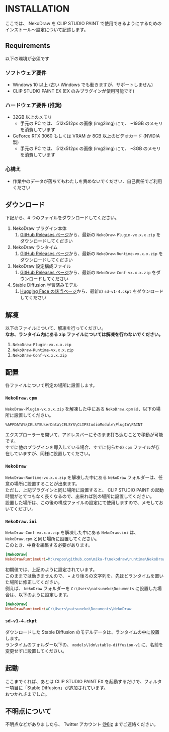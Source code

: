 # INSTALLATION

ここでは、 NekoDraw を CLIP STUDIO PAINT で使用できるようにするためのインストール～設定について記述します。

## Requirements

以下の環境が必須です

### ソフトウェア要件

- Windows 10 以上 (古い Windows でも動きますが、サポートしません)
- CLIP STUDIO PAINT EX (EX のみプラグインが使用可能です)

### ハードウェア要件 (推奨)

- 32GB 以上のメモリ
  - 手元の PC では、 512x512px の画像 (img2img) にて、 ~19GB のメモリを消費しています
- GeForce RTX 3060 もしくは VRAM か 8GB 以上のビデオカード (NVIDIA 製)
  - 手元の PC では、 512x512px の画像 (img2img) にて、 ~3GB のメモリを消費しています

### 心構え

- 作業中のデータが落ちてもわたしを責めないでください、自己責任でご利用ください

## ダウンロード

下記から、4 つのファイルをダウンロードしてください。

1. NekoDraw プラグイン本体
   1. [GitHub Releases ページ](https://github.com/mika-f/nekodraw/releases/latest)から、最新の `NekoDraw-Plugin-vx.x.x.zip` をダウンロードしてください
2. NekoDraw ランタイム
   1. [GitHub Releases ページ](https://github.com/mika-f/nekodraw/releases/latest)から、最新の `NekoDraw-Runtime-vx.x.x.zip` をダウンロードしてください
3. NekoDraw 設定構成ファイル
   1. [GitHub Releases ページ](https://github.com/mika-f/nekodraw/releases/latest)から、最新の `NekoDraw-Conf-vx.x.x.zip` をダウンロードしてください
4. Stable Diffusion 学習済みモデル
   1. [Hugging Face の該当ページ](https://huggingface.co/CompVis/stable-diffusion-v-1-4-original)から、最新の `sd-v1-4.ckpt` をダウンロードしてください

## 解凍

以下のファイルについて、解凍を行ってください。  
**なお、ランタイム内にある zip ファイルについては解凍を行わないでください。**

1. `NekoDraw-Plugin-vx.x.x.zip`
2. `NekoDraw-Runtime-vx.x.x.zip`
3. `NekoDraw-Conf-vx.x.x.zip`

## 配置

各ファイルについて所定の場所に設置します。

### `NekoDraw.cpm`

`NekoDraw-Plugin-vx.x.x.zip` を解凍した中にある `NekoDraw.cpm` は、以下の場所に設置してください。

```
%APPDATA%\CELSYSUserData\CELSYS\CLIPStudioModule\PlugIn\PAINT
```

エクスプローラーを開いて、アドレスバーにそのまま打ち込むことで移動が可能です。  
すでに他のプラグインを導入している場合、すでに何らかの `cpm` ファイルが存在していますが、同様に設置してください。

### `NekoDraw`

`NekoDraw-Runtime-vx.x.x.zip` を解凍した中にある `NekoDraw` フォルダーは、任意の場所に設置することが出来ます。  
ただし、上記プラグインと同じ場所に設置すると、 CLIP STUDIO PAINT の起動時間がとてつもなく長くなるので、出来れば別の場所に設置してください。  
設置した場所は、この後の構成ファイルの設定にて使用しますので、メモしておいてください。

### `NekoDraw.ini`

`NekoDraw-Conf-vx.x.x.zip` を解凍した中にある `NekoDraw.ini` は、 `NekoDraw.cpm` と同じ場所に設置してください。  
このとき、中身を編集する必要があります。

```ini
[NekoDraw]
NekoDrawRuntimeUri=M:\repos\github.com\mika-f\nekodraw\runtime\NekoDraw
```

初期値では、上記のように設定されています。  
このままでは動きませんので、 `=` より後ろの文字列を、先ほどランタイムを置いた場所に修正してください。  
例えば、 `NekoDraw` フォルダーを `C:\Users\natsuneko\Documents` に設置した場合は、以下のように設定します。

```ini
[NekoDraw]
NekoDrawRuntimeUri=C:\Users\natsuneko\Documents\NekoDraw
```

### `sd-v1-4.ckpt`

ダウンロードした Stable Diffusion のモデルデータは、ランタイムの中に設置します。  
ランタイムのフォルダー以下の、 `models\ldm\stable-diffusion-v1` に、名前を変更せずに設置してください。

## 起動

ここまでくれば、あとは CLIP STUDIO PAINT EX を起動するだけで、フィルター項目に「Stable Diffusion」が追加されています。  
おつかれさまでした。

## 不明点について

不明点などがありましたら、 Twitter アカウント [@6jz](https://twitter.com/6jz) までご連絡ください。
